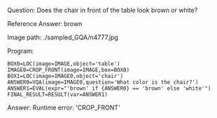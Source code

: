 Question: Does the chair in front of the table look brown or white?

Reference Answer: brown

Image path: ./sampled_GQA/n4777.jpg

Program:

```
BOX0=LOC(image=IMAGE,object='table')
IMAGE0=CROP_FRONT(image=IMAGE,box=BOX0)
BOX1=LOC(image=IMAGE0,object='chair')
ANSWER0=VQA(image=IMAGE0,question='What color is the chair?')
ANSWER1=EVAL(expr="'brown' if {ANSWER0} == 'brown' else 'white'")
FINAL_RESULT=RESULT(var=ANSWER1)
```
Answer: Runtime error: 'CROP_FRONT'

